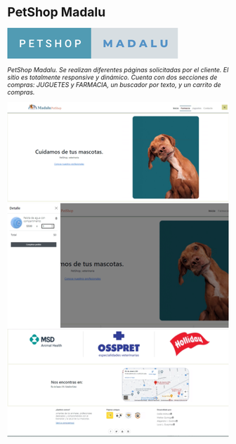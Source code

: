 # PetShop Madalu



[![](assets/petshop-madalu.svg)]()

_PetShop Madalu._
_Se realizan diferentes páginas solicitadas por el cliente. El sitio es totalmente responsive y dinámico._
_Cuenta con dos secciones de compras: JUGUETES y FARMACIA, un buscador por texto, y un carrito de compras._

 [![](assets/petshoplanding.png)]()
 [![](assets/petshopcart.png)]()
 [![](assets/petshopfooter.png)]()
